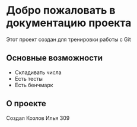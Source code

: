 # Добро пожаловать в документацию проекта

Этот проект создан для тренировки работы с Git 

## Основные возможности
- Складивать числа
- Есть тесты
- Есть бенчмарк

## О проекте
Создал Козлов Илья 309
